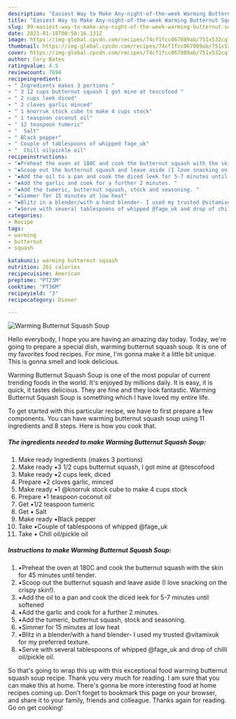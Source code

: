 ```yaml
---
description: "Easiest Way to Make Any-night-of-the-week Warming Butternut Squash Soup"
title: "Easiest Way to Make Any-night-of-the-week Warming Butternut Squash Soup"
slug: 99-easiest-way-to-make-any-night-of-the-week-warming-butternut-squash-soup
date: 2021-01-18T00:58:16.131Z
image: https://img-global.cpcdn.com/recipes/74cf1fcc067089ab/751x532cq70/warming-butternut-squash-soup-recipe-main-photo.jpg
thumbnail: https://img-global.cpcdn.com/recipes/74cf1fcc067089ab/751x532cq70/warming-butternut-squash-soup-recipe-main-photo.jpg
cover: https://img-global.cpcdn.com/recipes/74cf1fcc067089ab/751x532cq70/warming-butternut-squash-soup-recipe-main-photo.jpg
author: Cory Bates
ratingvalue: 4.5
reviewcount: 7694
recipeingredient:
- " Ingredients makes 3 portions "
- " 3 12 cups butternut squash I got mine at tescofood "
- " 2 cups leek diced"
- " 2 cloves garlic minced"
- " 1 knorruk stock cube to make 4 cups stock"
- " 1 teaspoon coconut oil"
- " 12 teaspoon tumeric"
- "  Salt"
- " Black pepper"
- " Couple of tablespoons of whipped fage_uk"
- "  Chill oilpickle oil"
recipeinstructions:
- "⁣▪️Preheat the oven at 180C and cook the butternut squash with the skin for 45 minutes until tender. ⁣"
- "▪️Scoop out the butternut squash and leave aside (I love snacking on the crispy skin!). ⁣"
- "▪️Add the oil to a pan and cook the diced leek for 5-7 minutes until softened"
- "⁣▪️Add the garlic and cook for a further 2 minutes. ⁣"
- "▪️Add the tumeric, butternut squash, stock and seasoning. ⁣"
- "▪️Simmer for 15 minutes at low heat"
- "⁣▪️Blitz in a blender/with a hand blender- I used my trusted @vitamixuk for my preferred texture. ⁣"
- "▪️Serve with several tablespoons of whipped @fage_uk and drop of chilli oil/pickle oil."
categories:
- Recipe
tags:
- warming
- butternut
- squash

katakunci: warming butternut squash 
nutrition: 261 calories
recipecuisine: American
preptime: "PT23M"
cooktime: "PT36M"
recipeyield: "3"
recipecategory: Dinner

---
```



![Warming Butternut Squash Soup](https://img-global.cpcdn.com/recipes/74cf1fcc067089ab/751x532cq70/warming-butternut-squash-soup-recipe-main-photo.jpg)

Hello everybody, I hope you are having an amazing day today. Today, we're going to prepare a special dish, warming butternut squash soup. It is one of my favorites food recipes. For mine, I'm gonna make it a little bit unique. This is gonna smell and look delicious.

Warming Butternut Squash Soup is one of the most popular of current trending foods in the world. It's enjoyed by millions daily. It is easy, it is quick, it tastes delicious. They are fine and they look fantastic. Warming Butternut Squash Soup is something which I have loved my entire life.




To get started with this particular recipe, we have to first prepare a few components. You can have warming butternut squash soup using 11 ingredients and 8 steps. Here is how you cook that.

<!--inarticleads1-->

##### The ingredients needed to make Warming Butternut Squash Soup:

1. Make ready  Ingredients (makes 3 portions) ⁣
1. Make ready  ⁣▪️3 1/2 cups butternut squash, I got mine at @tescofood ⁣
1. Make ready  ▪️2 cups leek, diced
1. Prepare  ⁣▪️2 cloves garlic, minced
1. Make ready  ⁣▪️1 @knorruk stock cube to make 4 cups stock
1. Prepare  ⁣▪️1 teaspoon coconut oil
1. Get  ⁣▪️1/2 teaspoon tumeric
1. Get  ▪️ Salt
1. Make ready  ▪️Black pepper
1. Take  ⁣▪️Couple of tablespoons of whipped @fage_uk
1. Take  ▪️ Chill oil/pickle oil




<!--inarticleads2-->

##### Instructions to make Warming Butternut Squash Soup:

1. ⁣▪️Preheat the oven at 180C and cook the butternut squash with the skin for 45 minutes until tender. ⁣
1. ▪️Scoop out the butternut squash and leave aside (I love snacking on the crispy skin!). ⁣
1. ▪️Add the oil to a pan and cook the diced leek for 5-7 minutes until softened
1. ⁣▪️Add the garlic and cook for a further 2 minutes. ⁣
1. ▪️Add the tumeric, butternut squash, stock and seasoning. ⁣
1. ▪️Simmer for 15 minutes at low heat
1. ⁣▪️Blitz in a blender/with a hand blender- I used my trusted @vitamixuk for my preferred texture. ⁣
1. ▪️Serve with several tablespoons of whipped @fage_uk and drop of chilli oil/pickle oil.




So that's going to wrap this up with this exceptional food warming butternut squash soup recipe. Thank you very much for reading. I am sure that you can make this at home. There's gonna be more interesting food at home recipes coming up. Don't forget to bookmark this page on your browser, and share it to your family, friends and colleague. Thanks again for reading. Go on get cooking!
